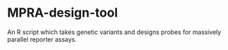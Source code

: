 # MPRA-design-tool
An R script which takes genetic variants and designs probes for massively parallel reporter assays. 
